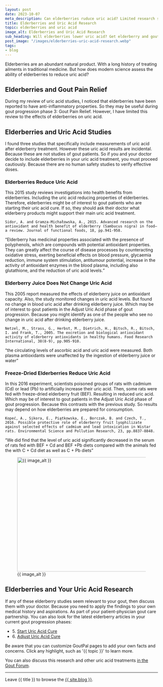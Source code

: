 ```yaml
---
layout: post
date: 2023-10-07
meta_description: Can elderberries ruduce uric acid? Limited research says yes. But not for everyone. Get elderberry and gout facts now.
title: Elderberries and Uric Acid Research
topic: elderberries and uric acid
image_alt: Elderberries and Uric Acid Research
sub_heading: Will elderberries lower uric acid? Get elderberry and gout facts here.
post_image: "/images/elderberries-uric-acid-research.webp"
tags:
- blog
---
```

Elderberries are an abundant natural product. With a long history of treating ailments in traditional medicine. But how does modern science assess the ability of elderberries to reduce uric acid?
<h2 id="pain">Elderberries and Gout Pain Relief</h2>
<p>During my review of uric acid studies, I noticed that elderberries have been reported to have anti-inflammatory properties. So they may be useful during gout progression phase 3: Gout Pain Relief. However, I have limited this review to the effects of elderberries on uric acid.</p>
<h2 id="studies">Elderberries and Uric Acid Studies</h2>
<p>I found three studies that specifically include measurements of uric acid after elderberry treatment. However these uric acid results are incidental. Because these are not studies of gout patients. So if you and your doctor decide to include elderberries in your uric acid treatment, you must proceed cautiously. Because there are no human safety studies to verify effective doses.</p>
<h3 id="reduce">Elderberries Reduce Uric Acid</h3>
<p>This 2015 study reviews investigations into health benefits from elderberries. Including the uric acid reducing properties of elderberries. Therefore, elderberries might be of interest to gout patients who are starting their uric acid cure. If so, they should ask their doctor what elderberry products might support their main uric acid treatment.</p>
<p><code>Sidor, A. and Gramza-Michałowska, A., 2015. Advanced research on the antioxidant and health benefit of elderberry (Sambucus nigra) in food–a review. Journal of functional foods, 18, pp.941-958.</code></p>
<p><q cite="https://doi.org/10.1016/j.jff.2014.07.012">Elderberry has medicinal properties associated with the presence of polyphenols, which are compounds with potential antioxidant properties. They can greatly affect the course of disease processes by counteracting oxidative stress, exerting beneficial effects on blood pressure, glycaemia reduction, immune system stimulation, antitumour potential, increase in the activity of antioxidant enzymes in the blood plasma, including also glutathione, and the reduction of uric acid levels.</q></p>
<h3 id="juice">Elderberry Juice Does Not Change Uric Acid</h3>
<p>This 2005 report measured the effects of elderberry juice on antioxidant capacity. Also, the study monitored changes in uric acid levels. But found no change in blood uric acid after drinking elderberry juice. Which may be of interest to gout patients in the Adjust Uric Acid phase of gout progression. Because you might identify as one of the people who see no change in uric acid after drinking elderberry juice. </p>
<p><code>Netzel, M., Strass, G., Herbst, M., Dietrich, H., Bitsch, R., Bitsch, I. and Frank, T., 2005. The excretion and biological antioxidant activity of elderberry antioxidants in healthy humans. Food Research International, 38(8-9), pp.905-910.</code></p>
<p><q cite="https://doi.org/10.1016/j.foodres.2005.03.010">the
circulating levels of ascorbic acid and uric acid were measured. Both plasma antioxidants were unaffected by the
ingestion of elderberry juice or water</q></p>
<h3 id="freeze">Freeze-Dried Elderberries Reduce Uric Acid</h3>
<p>In this 2016 experiment, scientists poisoned groups of rats with cadmium (Cd) or lead (Pb) to artificially increase their uric acid. Then, some rats were fed with freeze-dried elderberry fruit (BEF). Resulting in reduced uric acid. Which may be of interest to gout patients in the Adjust Uric Acid phase of gout progression. Because this contrasts with the previous study. So results may depend on how elderberries are prepared for consumption.</p>
<p><code>Kopeć, A., Sikora, E., Piątkowska, E., Borczak, B. and Czech, T., 2016. Possible protective role of elderberry fruit lyophilizate against selected effects of cadmium and lead intoxication in Wistar rats. Environmental Science and Pollution Research, 23, pp.8837-8848.</code></p>
<p><q cite="https://doi.org/10.1007/s11356-016-6117-3">We did find that the level of uric acid significantly decreased in the serum of rats fed with BEF + Cd and BEF +Pb diets compared with the animals fed the with C + Cd diet as well as C + Pb diets</q></p>
<figure id="image" class="inner">
<img src="{{ post_image }}" alt="{{ image_alt }}"  width="610" height="377">
  <figcaption>{{ image_alt }}</figcaption>
</figure>
<h2 id="next">Elderberries and Your Uric Acid Research</h2>
If any of these elderberry studies seem relevant to your gout, then discuss them with your doctor. Because you need to apply the findings to your own medical history and aspirations. As part of your patient-physician gout care partnership. You can also look for the latest elderberry articles in your current gout progression phases:<ul>
<li>5. <a href="https://goutpal.com/blog/start-uric-acid-cure/">Start Uric Acid Cure</a></li>
<li>6. <a href="https://goutpal.com/blog/adjust-uric-acid-cure/">Adjust Uric Acid Cure</a></li>
</ul>

Be aware that you can customize GoutPal pages to add your own facts and concerns. Click any highlight, such as '{{ topic }}' to learn more.

You can also discuss this research and other uric acid treatments <a href="https://links.goutpal.com/p/goutpal-links-gout-discussions?a=888958067">in the Gout Forum</a>.
<hr>
Leave {{ title }} to browse the <a href="/blog">{{ site.blog }}</a>.
